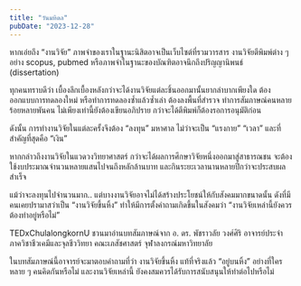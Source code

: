 ```yaml
---
title: "วันมหิดล"
pubDate: "2023-12-28"
---
```


หากเอ่ยถึง “งานวิจัย”
ภาพจำของเราในฐานะนิสิตอาจเป็นเว็บไซต์ที่รวมวารสาร งานวิจัยตีพิมพ์ต่าง ๆ อย่าง scopus, pubmed
หรือภาพจำในฐานะของบัณฑิตอาจนึกถึงปริญญานิพนธ์​ (dissertation)

ทุกคนทราบดีว่า เบื้องลึกเบื้องหลังกว่าจะได้งานวิจัยแต่ละชิ้นออกมานั้นยากลำบากเพียงใด
ต้องออกแบบการทดลองใหม่ หรือทำการทดลองซ้ำแล้วซ้ำเล่า
ต้องลงพื้นที่สำรวจ ทำการสัมภาษณ์คนหลายร้อยหลายพันคน
ไม่เพียงเท่านี้ยังต้องเขียนอภิปราย กว่าจะได้ตีพิมพ์ก็ต้องรอการอนุมัติก่อน

ดังนั้น การทำงานวิจัยในแต่ละครั้งจึงต้อง “ลงทุน” มหาศาล
ไม่ว่าจะเป็น “แรงกาย” “เวลา” และที่สำคัญที่สุดคือ “เงิน”

หากกล่าวถึงงานวิจัยในแวดวงวิทยาศาสตร์
กว่าจะได้ผลการศึกษาวิจัยหนึ่งออกมาสู่สาธารณชน จะต้องใช้งบประมาณจำนวนหลายแสนไปจนถึงหลักล้านบาท และกินระยะเวลานานหลายปีกว่าจะประสบผลสำเร็จ

แม้ว่าจะลงทุนไปจำนวนมาก.. แต่บางงานวิจัยอาจไม่ได้สร้างประโยชน์ให้กับสังคมมากขนาดนั้น
ดังที่มีคนเคยปรามาสว่าเป็น “งานวิจัยขึ้นหิ้ง”
ทำให้มีการตั้งคำถามเกิดขึ้นในสังคมว่า “งานวิจัยเหล่านี้ยังควรต้องทำอยู่หรือไม่”

TEDxChulalongkornU ชวนมาอ่านบทสัมภาษณ์จาก อ. ดร. พัชราวลัย วงศ์ศิริ อาจารย์ประจำภาควิชาชีวเคมีและจุลชีววิทยา คณะเภสัชศาสตร์ จุฬาลงกรณ์มหาวิทยาลัย

ในบทสัมภาษณ์นี้อาจารย์จะมาตอบคำถามที่ว่า งานวิจัยขึ้นหิ้ง แท้ที่จริงแล้ว “อยู่บนหิ้ง” อย่างที่ใครหลาย ๆ คนคิดกันหรือไม่ และงานวิจัยเหล่านี้ ยังคงสมควรได้รับการสนับสนุนให้ทำต่อไปหรือไม่
